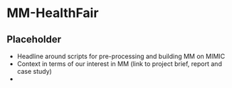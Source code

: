 # MM-HealthFair

## Placeholder
- Headline around scripts for pre-processing and building MM on MIMIC
- Context in terms of our interest in MM (link to project brief, report and case study)
-
